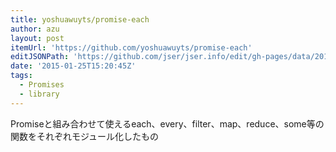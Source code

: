 ```yaml
---
title: yoshuawuyts/promise-each
author: azu
layout: post
itemUrl: 'https://github.com/yoshuawuyts/promise-each'
editJSONPath: 'https://github.com/jser/jser.info/edit/gh-pages/data/2015/01/index.json'
date: '2015-01-25T15:20:45Z'
tags:
  - Promises
  - library
---
```

Promiseと組み合わせて使えるeach、every、filter、map、reduce、some等の関数をそれぞれモジュール化したもの
